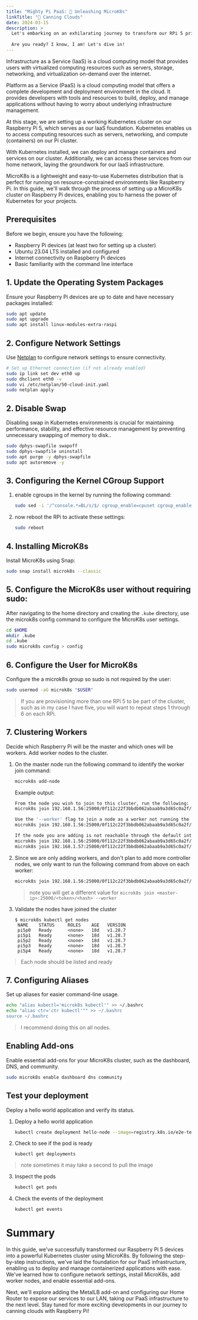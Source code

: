 ```yaml
---
title: "Mighty Pi PaaS: 🚀 Unleashing MicroK8s"
linkTitle: "🫙 Canning Clouds"
date: 2024-03-15
description: >
  Let's embarking on an exhilarating journey to transform our RPi 5 private cloud infrastructure into an operational PaaS using Kubernetes; or canning the cloud as I like to call it. We will be setting up a Kubernetes version named MicroK8s. MicroK8s is a powerful and lightweight Kubernetes cluster for all your container orchestration needs.
  
  Are you ready? I know, I am! Let's dive in!  
---
```


Infrastructure as a Service (IaaS) is a cloud computing model that provides users with virtualized computing resources such as servers, storage, networking, and virtualization on-demand over the internet.

Platform as a Service (PaaS) is a cloud computing model that offers a complete development and deployment environment in the cloud. It provides developers with tools and resources to build, deploy, and manage applications without having to worry about underlying infrastructure management.

At this stage, we are setting up a working Kubernetes cluster on our Raspberry Pi 5, which serves as our IaaS foundation. Kubernetes enables us to access computing resources such as servers, networking, and compute (containers) on our Pi cluster.

With Kubernetes installed, we can deploy and manage containers and services on our cluster. Additionally, we can access these services from our home network, laying the groundwork for our IaaS infrastructure.

MicroK8s is a lightweight and easy-to-use Kubernetes distribution that is perfect for running on resource-constrained environments like Raspberry Pi. In this guide, we'll walk through the process of setting up a MicroK8s cluster on Raspberry Pi devices, enabling you to harness the power of Kubernetes for your projects.

## Prerequisites

Before we begin, ensure you have the following:

* Raspberry Pi devices (at least two for setting up a cluster)
* Ubuntu 23.04 LTS installed and configured
* Internet connectivity on Raspberry Pi devices
* Basic familiarity with the command line interface

## 1. Update the Operating System Packages

Ensure your Raspberry Pi devices are up to date and have necessary packages installed:

```bash
sudo apt update
sudo apt upgrade
sudo apt install linux-modules-extra-raspi
```

## 2. Configure Network Settings

Use [Netplan](https://netplan.io/) to configure network settings to ensure connectivity.

```bash
# Set up Ethernet connection (if not already enabled)
sudo ip link set dev eth0 up
sudo dhclient eth0 -v
sudo vi /etc/netplan/50-cloud-init.yaml
sudo netplan apply
```

## 2. Disable Swap

Disabling swap in Kubernetes environments is crucial for maintaining performance, stability, and effective resource management by preventing unnecessary swapping of memory to disk..

```bash
sudo dphys-swapfile swapoff
sudo dphys-swapfile uninstall
sudo apt purge -y dphys-swapfile
sudo apt autoremove -y
```

## 3. Configuring the Kernel CGroup Support

1. enable cgroups in the kernel by running the following command:
    ```bash
    sudo sed -i '/^console.*=BL/s/$/ cgroup_enable=cpuset cgroup_enable=memory cgroup_memory=1/' /boot/firmware/cmdline.txt
    ```

2. now reboot the RPi to activate these settings:
    ```bash
    sudo reboot
    ```
   
## 4. Installing MicroK8s
Install MicroK8s using Snap:

```bash
sudo snap install microk8s --classic
```

## 5. Configure the MicroK8s user without requiring sudo:

After navigating to the home directory and creating the `.kube` directory, use the microk8s config command to configure the MicroK8s user settings.

```bash
cd $HOME
mkdir .kube
cd .kube
sudo microk8s config > config
```

## 6. Configure the User for MicroK8s
Configure the a microk8s group so sudo is not required by the user:

```bash
sudo usermod -aG microk8s "$USER"
```

> If you are provisioning more than one RPi 5 to be part of the cluster, such as in my case I have five, you will want to repeat steps 1 through 6 on each RPi.


## 7. Clustering Workers
Decide which Raspberry Pi will be the master and which ones will be workers. Add worker nodes to the cluster.

1. On the master node run the following command to identify the worker join command:
    ```bash
    microk8s add-node
    ```
    
    Example output:
    ```bash
    From the node you wish to join to this cluster, run the following:
    microk8s join 192.168.1.56:25000/0f112c22f3bbdb062abaab9a3d65c0a2f/421deadbeef

    Use the '--worker' flag to join a node as a worker not running the control plane, eg:
    microk8s join 192.168.1.56:25000/0f112c22f3bbdb062abaab9a3d65c0a2f/421deadbeef --worker

    If the node you are adding is not reachable through the default interface you can use one of the following:
    microk8s join 192.168.1.56:25000/0f112c22f3bbdb062abaab9a3d65c0a2f/baddeadbeef
    microk8s join 192.168.1.57:25000/0f112c22f3bbdb062abaab9a3d65c0a2f/421deadbeef
    ```

2. Since we are only adding workers, and don't plan to add more controller nodes, we only want to run the following command from above on each worker:
    ```bash
    microk8s join 192.168.1.56:25000/0f112c22f3bbdb062abaab9a3d65c0a2f/421deadbeef --worker
    ```
    > note you will get a different value for `microk8s join <master-ip>:25000/<token>/<hash> --worker`

3. Validate the nodes have joined the cluster
   ```
   $ microk8s kubectl get nodes
    NAME    STATUS     ROLES    AGE   VERSION
    pi5p0   Ready      <none>   18d   v1.28.7
    pi5p1   Ready      <none>   18d   v1.28.7
    pi5p2   Ready      <none>   18d   v1.28.7
    pi5p3   Ready      <none>   18d   v1.28.7
    pi5p4   Ready      <none>   18d   v1.28.7
   ```
  > Each node should be listed and ready

## 7. Configuring Aliases
Set up aliases for easier command-line usage.

```bash
echo "alias kubectl='microk8s kubectl'" >> ~/.bashrc
echo "alias ctr='ctr kubectl'"" >> ~/.bashrc
source ~/.bashrc
```

> I recommend doing this on all nodes.


## Enabling Add-ons
Enable essential add-ons for your MicroK8s cluster, such as the dashboard, DNS, and community.

```bash
sudo microk8s enable dashboard dns community
```

## Test your deployment

Deploy a hello world application and verify its status.

1. Deploy a hello world application
    ```bash
    kubectl create deployment hello-node --image=registry.k8s.io/e2e-test-images/agnhost:2.39 -- /agnhost netexec --http-port=8080
    ```

2. Check to see if the pod is ready
    ```
    kubectl get deployments
    ```
  > note sometimes it may take a second to pull the image

3. Inspect the pods
    ```bash
    kubectl get pods
    ```
4. Check the events of the deployment
    ```bash
    kubectl get events
    ```


# Summary 

In this guide, we've successfully transformed our Raspberry Pi 5 devices into a powerful Kubernetes cluster using MicroK8s. By following the step-by-step instructions, we've laid the foundation for our PaaS infrastructure, enabling us to deploy and manage containerized applications with ease. We've learned how to configure network settings, install MicroK8s, add worker nodes, and enable essential add-ons.

Next, we'll explore adding the MetalLB add-on and configuring our Home Router to expose our services to our LAN, taking our PaaS infrastructure to the next level. Stay tuned for more exciting developments in our journey to canning clouds with Raspberry Pi!